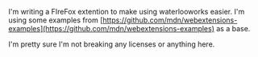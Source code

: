 I'm writing a FIreFox extention to make using waterlooworks easier. I'm using some examples from [https://github.com/mdn/webextensions-examples](https://github.com/mdn/webextensions-examples) as a base.

I'm pretty sure I'm not breaking any licenses or anything here.
